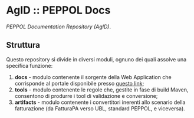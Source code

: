 # AgID :: PEPPOL Docs

_PEPPOL Documentation Repository (AgID)_.

## Struttura

Questo repository si divide in diversi moduli, ognuno dei quali assolve una specifica funzione:
1. __docs__ - modulo contenente il sorgente della Web Application che corrisponde al portale disponibile presso [questo link](https://peppol-docs.agid.gov.it);
1. __tools__ - modulo contenente le regole che, gestite in fase di build Maven, consentono di produrre i tool di validazione e conversione;
1. __artifacts__ - modulo contenente i convertitori inerenti allo scenario della fatturazione (da FatturaPA verso UBL, standard PEPPOL, e viceversa).
